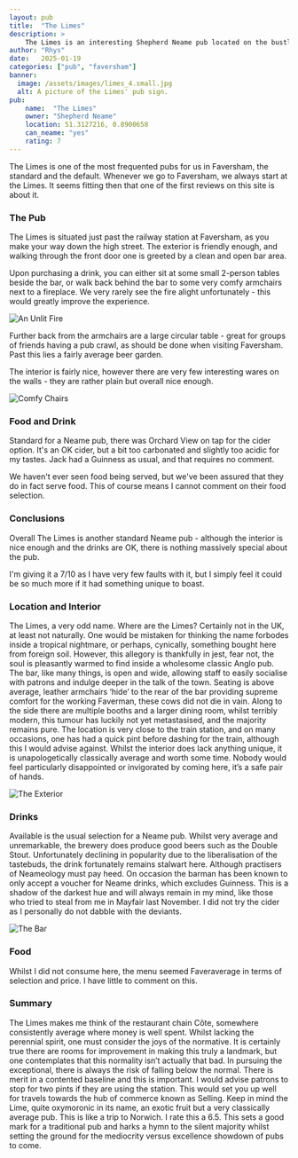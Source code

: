 ```yaml
---
layout: pub
title:  "The Limes"
description: >
    The Limes is an interesting Shepherd Neame pub located on the bustling Faversham highstreet. We review the drinks and atmosphere.
author: "Rhys"
date:   2025-01-19
categories: ["pub", "faversham"]
banner:
  image: /assets/images/limes_4.small.jpg
  alt: A picture of the Limes' pub sign.
pub:
    name:  "The Limes"
    owner: "Shepherd Neame"
    location: 51.3127216, 0.8900658
    can_neame: "yes"
    rating: 7
---
```


The Limes is one of the most frequented pubs for us in Faversham, the standard
and the default. Whenever we go to Faversham, we always start at the Limes.
It seems fitting then that one of the first reviews on this site is about it.

### The Pub

The Limes is situated just past the railway station at Faversham, as you make
your way down the high street. The exterior is friendly enough, and walking
through the front door one is greeted by a clean and open bar area.

Upon purchasing a drink, you can either sit at some small 2-person tables
beside the bar, or walk back behind the bar to some very comfy armchairs next
to a fireplace. We very rarely see the fire alight unfortunately - this would
greatly improve the experience.

![An Unlit Fire](/assets/images/limes_6.small.jpg)

Further back from the armchairs are a large circular table - great for groups of
friends having a pub crawl, as should be done when visiting Faversham. Past this
lies a fairly average beer garden.

The interior is fairly nice, however there are very few interesting wares
on the walls - they are rather plain but overall nice enough.

![Comfy Chairs](/assets/images/limes_5.small.jpg)

### Food and Drink

Standard for a Neame pub, there was Orchard View on tap for the cider option.
It's an OK cider, but a bit too carbonated and slightly too acidic for my tastes.
Jack had a Guinness as usual, and that requires no comment.

We haven't ever seen food being served, but we've been assured that they do in
fact serve food. This of course means I cannot comment on their food selection.

### Conclusions

Overall The Limes is another standard Neame pub - although the interior is nice
enough and the drinks are OK, there is nothing massively special about the pub.

I'm giving it a 7/10 as I have very few faults with it, but I simply feel it
could be so much more if it had something unique to boast.

<!--more-->

### Location and Interior

The Limes, a very odd name. Where are the Limes? Certainly not in the UK, at least not naturally. One would be mistaken for thinking the name forbodes inside a tropical nightmare, or perhaps, cynically, something bought here from foreign soil. However, this allegory is thankfully in jest, fear not, the soul is pleasantly warmed to find inside a wholesome classic Anglo pub. The bar, like many things, is open and wide, allowing staff to easily socialise with patrons and indulge deeper in the talk of the town. Seating is above average, leather armchairs ‘hide’ to the rear of the bar providing supreme comfort for the working Faverman, these cows did not die in vain. Along to the side there are multiple booths and a larger dining room, whilst terribly modern, this tumour has luckily not yet metastasised, and the majority remains pure. The location is very close to the train station, and on many occasions, one has had a quick pint before dashing for the train, although this I would advise against. Whilst the interior does lack anything unique, it is unapologetically classically average and worth some time. Nobody would feel particularly disappointed or invigorated by coming here, it’s a safe pair of hands.

![The Exterior](/assets/images/limes_3.small.jpg)

### Drinks

Available is the usual selection for a Neame pub. Whilst very average and unremarkable, the brewery does produce good beers such as the Double Stout. Unfortunately declining in popularity due to the liberalisation of the tastebuds, the drink fortunately remains stalwart here. Although practisers of Neameology must pay heed. On occasion the barman has been known to only accept a voucher for Neame drinks, which excludes Guinness. This is a shadow of the darkest hue and will always remain in my mind, like those who tried to steal from me in Mayfair last November. I did not try the cider as I personally do not dabble with the deviants.

![The Bar](/assets/images/limes_2.small.jpg)

### Food

Whilst I did not consume here, the menu seemed Faveraverage in terms of selection and price. I have little to comment on this.

### Summary

The Limes makes me think of the restaurant chain Côte, somewhere consistently average where money is well spent. Whilst lacking the perennial spirit, one must consider the joys of the normative. It is certainly true there are rooms for improvement in making this truly a landmark, but one contemplates that this normality isn’t actually that bad. In pursuing the exceptional, there is always the risk of falling below the normal. There is merit in a contented baseline and this is important. I would advise patrons to stop for two pints if they are using the station. This would set you up well for travels towards the hub of commerce known as Selling. Keep in mind the Lime, quite oxymoronic in its name, an exotic fruit but a very classically average pub. This is like a trip to Norwich. I rate this a 6.5. This sets a good mark for a traditional pub and harks a hymn to the silent majority whilst setting the ground for the mediocrity versus excellence showdown of pubs to come.
